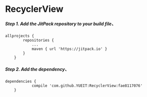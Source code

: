 # RecyclerView
##### Step 1. Add the JitPack repository to your build file、	
```
allprojects {
		repositories {
			...
			maven { url 'https://jitpack.io' }
		}
	}
```
 ##### Step 2. Add the dependency、	
```
dependencies {
	        compile 'com.github.YUEIT:RecyclerView:fae8117076'
	}
 ```
